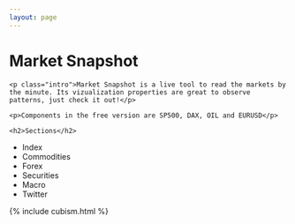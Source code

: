 ```yaml
---
layout: page
---
```


<div class="post">
	<h1 class="pageTitle">Market Snapshot</h1>
	
  	<p class="intro">Market Snapshot is a live tool to read the markets by the minute. Its vizualization properties are great to observe patterns, just check it out!</p>
  
  	<p>Components in the free version are SP500, DAX, OIL and EURUSD</p>
	
  	<h2>Sections</h2>
	

  <ul>
		<li>Index</li>
  		<li>Commodities</li>
  		<li>Forex</a></li>
  		<li>Securities</li>
  		<li>Macro</li>
      <li>Twitter</li>
  	</ul>

<!-- CUBISM EXTRA! -->
{% include cubism.html %}

</div>
